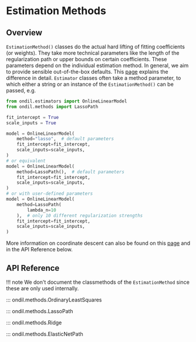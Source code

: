 # Estimation Methods

## Overview

`EstimationMethod()` classes do the actual hard lifting of fitting coefficients (or weights). They take more technical parameters like the length of the regularization path or upper bounds on certain coefficients. These parameters depend on the individual estimation method. In general, we aim to provide sensible out-of-the-box defaults. This [page](estimators_and_methods.md) explains the difference in detail. `Estimator` classes often take a method parameter, to which either a string or an instance of the `EstimationMethod()` can be passed, e.g.

```python
from ondil.estimators import OnlineLinearModel
from ondil.methods import LassoPath

fit_intercept = True
scale_inputs = True

model = OnlineLinearModel(
    method="lasso",  # default parameters
    fit_intercept=fit_intercept,
    scale_inputs=scale_inputs,
)
# or equivalent
model = OnlineLinearModel(
    method=LassoPath(),  # default parameters
    fit_intercept=fit_intercept,
    scale_inputs=scale_inputs,
)
# or with user-defined parameters
model = OnlineLinearModel(
    method=LassoPath(
        lambda_n=10
    ),  # only 10 different regularization strengths
    fit_intercept=fit_intercept,
    scale_inputs=scale_inputs,
)
```

More information on coordinate descent can also be found on this [page](coordinate_descent.md) and in the API Reference below.

## API Reference

!!! note
    We don't document the classmethods of the `EstimationMethod` since these are only used internally.

::: ondil.methods.OrdinaryLeastSquares

::: ondil.methods.LassoPath

::: ondil.methods.Ridge

::: ondil.methods.ElasticNetPath
